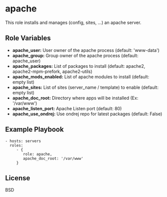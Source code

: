 apache
======

This role installs and manages (config, sites, ...) an apache server.

Role Variables
--------------

* **apache_user:** User owner of the apache process (default: 'www-data')
* **apache_group:** Group owner of the apache process (default: apache_user)
* **apache_packages:** List of packages to install (default: apache2, apache2-mpm-prefork, apache2-utils)
* **apache_mods_enabled:** List of apache modules to install (default: empty list)
* **apache_sites:** List of sites (server_name / template) to enable (default: empty list)
* **apache_doc_root:** Directory where apps will be installed (Ex: '/var/www')
* **apache_listen_port:** Apache Listen port (default: 80)
* **apache_use_ondrej:** Use ondrej repo for latest packages (default: False)

Example Playbook
----------------

    - hosts: servers
      roles:
         - { 
            role: apache,
            apache_doc_root: '/var/www'
         }

License
-------

BSD
